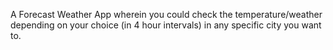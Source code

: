 A Forecast Weather App wherein you could check the temperature/weather depending on your choice (in 4 hour intervals) in any specific city you want to.
